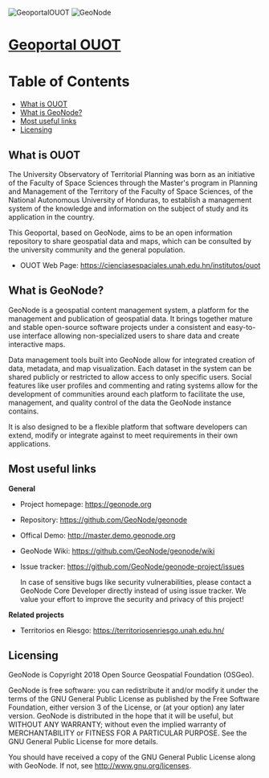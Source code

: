 ![GeoportalOUOT](https://geoportalouot.unah.edu.hn/uploaded/img/2021/08/Logos_Geoportal_web.png "OUOT")
![GeoNode](https://raw.githubusercontent.com/GeoNode/documentation/master/about/img/geonode-logo_for_readme.gif "GeoNode")
<!-- ![OSGeo Project](https://www.osgeo.cn/qgis/_static/images/osgeoproject.png) -->


# [Geoportal OUOT](https://geoportalouot.unah.edu.hn/)

Table of Contents
=================

-  [What is OUOT](#ouot)
-  [What is GeoNode?](#what-is-geonode)
-  [Most useful links](#most-useful-links)
-  [Licensing](#licensing)


What is OUOT
---------

The University Observatory of Territorial Planning was born as an initiative of the Faculty of Space Sciences through the Master's program in Planning and Management of the Territory of the Faculty of Space Sciences, of the National Autonomous University of Honduras, to establish a management system of the knowledge and information on the subject of study and its application in the country.

This Geoportal, based on GeoNode, aims to be an open information repository to share geospatial data and maps, which can be consulted by the university community and the general population.

- OUOT Web Page: https://cienciasespaciales.unah.edu.hn/institutos/ouot


What is GeoNode?
----------------

GeoNode is a geospatial content management system, a platform for the
management and publication of geospatial data. It brings together mature
and stable open-source software projects under a consistent and
easy-to-use interface allowing non-specialized users to share data and
create interactive maps.

Data management tools built into GeoNode allow for integrated creation
of data, metadata, and map visualization. Each dataset in the system can
be shared publicly or restricted to allow access to only specific users.
Social features like user profiles and commenting and rating systems
allow for the development of communities around each platform to
facilitate the use, management, and quality control of the data the
GeoNode instance contains.

It is also designed to be a flexible platform that software developers
can extend, modify or integrate against to meet requirements in their
own applications.


Most useful links
-----------------


**General**

- Project homepage: https://geonode.org
- Repository: https://github.com/GeoNode/geonode
- Offical Demo: http://master.demo.geonode.org
- GeoNode Wiki: https://github.com/GeoNode/geonode/wiki
- Issue tracker: https://github.com/GeoNode/geonode-project/issues

    In case of sensitive bugs like security vulnerabilities, please
    contact a GeoNode Core Developer directly instead of using issue
    tracker. We value your effort to improve the security and privacy of
    this project!

**Related projects**

- Territorios en Riesgo: https://territoriosenriesgo.unah.edu.hn/

Licensing
---------

GeoNode is Copyright 2018 Open Source Geospatial Foundation (OSGeo).

GeoNode is free software: you can redistribute it and/or modify it under
the terms of the GNU General Public License as published by the Free
Software Foundation, either version 3 of the License, or (at your
option) any later version. GeoNode is distributed in the hope that it
will be useful, but WITHOUT ANY WARRANTY; without even the implied
warranty of MERCHANTABILITY or FITNESS FOR A PARTICULAR PURPOSE. See the
GNU General Public License for more details.

You should have received a copy of the GNU General Public License along
with GeoNode. If not, see http://www.gnu.org/licenses.
